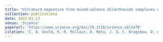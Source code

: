 ```yaml
---
title: "Ultrahard magnetism from mixed-valence dilanthanide complexes with metal–metal bonding"
collection: publications
date: 2022-01-13
venue: 'Science'
paperurl: 'https://www.science.org/doi/10.1126/science.abl5470'
citation: 'C. A. Gould, K. R. McClain, D. Reta, J. G. C. Kragskow, D. A. Marchiori, E. Lachman, E.-S. Choi, J. G. Analytis, R. D. Britt, N. F. Chilton, B. G. Harvey and J. R. Long, Science, 2022, 375, 6577, 198.'
---
```

